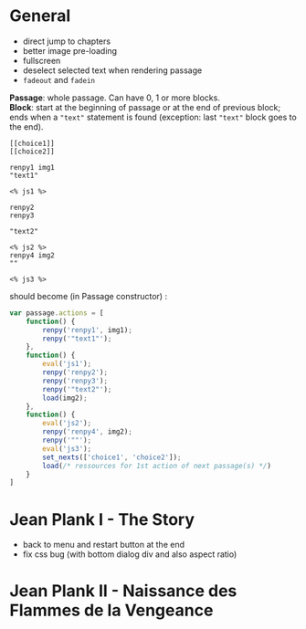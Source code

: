 # General
- direct jump to chapters
- better image pre-loading
- fullscreen
- deselect selected text when rendering passage
- `fadeout` and `fadein`


**Passage**: whole passage. Can have 0, 1 or more blocks.  
**Block**: start at the beginning of passage or at the end of previous block; ends when a `"text"` statement is found (exception: last `"text"` block goes to the end).

```
[[choice1]]
[[choice2]]

renpy1 img1
"text1"

<% js1 %>

renpy2
renpy3

"text2"

<% js2 %>
renpy4 img2
""

<% js3 %>
```

should become (in Passage constructor) :

```js
var passage.actions = [
    function() {
        renpy('renpy1', img1);
        renpy('"text1"');
    },
    function() {
        eval('js1');
        renpy('renpy2');
        renpy('renpy3');
        renpy('"text2"');
        load(img2);
    },
    function() {
        eval('js2');
        renpy('renpy4', img2);
        renpy('""');
        eval('js3');
        set_nexts(['choice1', 'choice2']);
        load(/* ressources for 1st action of next passage(s) */)
    }
]
```



# Jean Plank I - The Story
- back to menu and restart button at the end
- fix css bug (with bottom dialog div and also aspect ratio)


# Jean Plank II - Naissance des Flammes de la Vengeance
